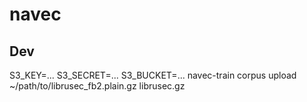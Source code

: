 
# navec

## Dev

S3_KEY=... S3_SECRET=... S3_BUCKET=... navec-train corpus upload ~/path/to/librusec_fb2.plain.gz librusec.gz
